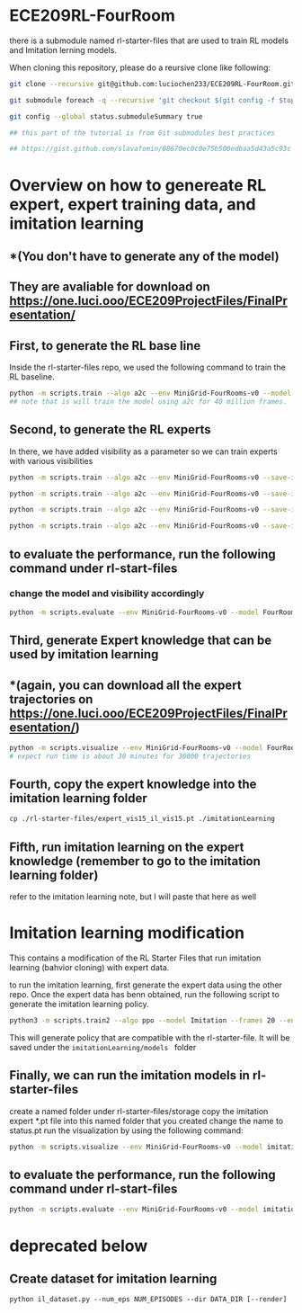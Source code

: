 # ECE209RL-FourRoom

there is a submodule named rl-starter-files that are used to train RL models and Imitation lerning models. 

When cloning this repository, please do a reursive clone like following:
``` bash
git clone --recursive git@github.com:luciochen233/ECE209RL-FourRoom.git

git submodule foreach -q --recursive 'git checkout $(git config -f $toplevel/.gitmodules submodule.$name.branch || echo master)'

git config --global status.submoduleSummary true

## this part of the tutorial is from Git submodules best practices

## https://gist.github.com/slavafomin/08670ec0c0e75b500edbaa5d43a5c93c
```
# Overview on how to genereate RL expert, expert training data, and imitation learning

## *(You don't have to generate any of the model)
## They are avaliable for download on https://one.luci.ooo/ECE209ProjectFiles/FinalPresentation/

## First, to generate the RL base line

Inside the rl-starter-files repo, we used the following command to train the RL baseline.
``` bash
python -m scripts.train --algo a2c --env MiniGrid-FourRooms-v0 --model FourRoom9 --save-interval 10 --frames 40000000 --recurrence 128 --batch-size 8192 --epochs 10 --frames-per-proc 512
## note that is will train the model using a2c for 40 million frames.

```

## Second, to generate the RL experts

In there, we have added visibility as a parameter so we can train experts with various visibilities

``` bash
python -m scripts.train --algo a2c --env MiniGrid-FourRooms-v0 --save-interval 10 --frames 40000000 --recurrence 128 --batch-size 8192 --epochs 10 --frames-per-proc 512 --visibility 9 --model FourRoomVisibility9

python -m scripts.train --algo a2c --env MiniGrid-FourRooms-v0 --save-interval 10 --frames 40000000 --recurrence 128 --batch-size 8192 --epochs 10 --frames-per-proc 512 --visibility 11 --model FourRoomVisibility11

python -m scripts.train --algo a2c --env MiniGrid-FourRooms-v0 --save-interval 10 --frames 40000000 --recurrence 128 --batch-size 8192 --epochs 10 --frames-per-proc 512 --visibility 13 --model FourRoomVisibility13

python -m scripts.train --algo a2c --env MiniGrid-FourRooms-v0 --save-interval 10 --frames 40000000 --recurrence 128 --batch-size 8192 --epochs 10 --frames-per-proc 512 --visibility 15 --model FourRoomVisibility15

```
## to evaluate the performance, run the following command under rl-start-files
### change the model and visibility accordingly

``` bash
python -m scripts.evaluate --env MiniGrid-FourRooms-v0 --model FourRoom9 --visibility 7 --memory
```

## Third, generate Expert knowledge that can be used by imitation learning

## *(again, you can download all the expert trajectories on https://one.luci.ooo/ECE209ProjectFiles/FinalPresentation/)
``` bash
python -m scripts.visualize --env MiniGrid-FourRooms-v0 --model FourRoomVisibility15 --visibility 15 --memory --il_visibility 7 --save --episodes 30000
# expect run time is about 30 minutes for 30000 trajectories

```

## Fourth, copy the expert knowledge into the imitation learning folder
``` bash
cp ./rl-starter-files/expert_vis15_il_vis15.pt ./imitationLearning
```

## Fifth, run imitation learning on the expert knowledge (remember to go to the imitation learning folder)

refer to the imitation learning note, but I will paste that here as well

# Imitation learning modification

This contains a modification of the RL Starter Files that run imitation learning (bahvior cloning) with expert data.

to run the imitation learning, first generate the expert data using the other repo.
Once the expert data has benn obtained, run the following script to generate the imitation learning policy.


``` bash
python3 -m scripts.train2 --algo ppo --model Imitation --frames 20 --env MiniGrid-FourRooms-v0 --visibility 7 --recurrence 256 --dataset_dir "./expert_vis15_il_vis15.pt" --procs 256 --savename "vis15"

```
This will generate policy that are compatible with the rl-starter-file. It will be saved under the 
```imitationLearning/models ```
folder

## Finally, we can run the imitation models in rl-starter-files
create a named folder under rl-starter-files/storage
copy the imitation expert *.pt file into this named folder that you created
change the name to status.pt
run the visualization by using the following command:

``` bash
python -m scripts.visualize --env MiniGrid-FourRooms-v0 --model imitation --visibility 7 --memory

```

## to evaluate the performance, run the following command under rl-start-files

``` bash
python -m scripts.evaluate --env MiniGrid-FourRooms-v0 --model imitation --visibility 7 --memory
```


# deprecated below

## Create dataset for imitation learning
```
python il_dataset.py --num_eps NUM_EPISODES --dir DATA_DIR [--render]
```
